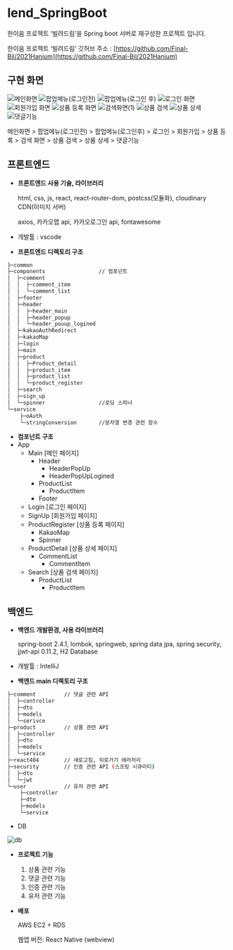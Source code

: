 # lend_SpringBoot
한이음 프로젝트 ‘빌려드림’을 Spring boot 서버로 재구성한 프로젝트 입니다.

한이음 프로젝트 ‘빌려드림’ 깃허브 주소 : [https://github.com/Final-Bil/2021Hanium](https://github.com/Final-Bil/2021Hanium)

## 구현 화면
![메인화면](https://user-images.githubusercontent.com/68727627/147413945-7c8490f8-81db-4eaa-bedf-6a7875e23830.JPG)
![팝업메뉴(로그인전)](https://user-images.githubusercontent.com/68727627/147413950-194ae31d-96d8-4119-98bb-343ae028a15c.JPG)
![팝업메뉴(로그인 후)](https://user-images.githubusercontent.com/68727627/147413976-1855f4bf-ed11-4629-9524-36287c21386a.JPG)
![로그인 화면](https://user-images.githubusercontent.com/68727627/147413944-032c3638-2157-46fe-bc96-6ec55132853e.JPG)
![회원가입 화면](https://user-images.githubusercontent.com/68727627/147413952-19d67788-58e5-4872-a5ba-48da7570ffac.JPG)
![상품 등록 화면](https://user-images.githubusercontent.com/68727627/147413947-6eb80683-37e7-4bd1-bf88-f7d081ed53c9.JPG)
![검색화면(1)](https://user-images.githubusercontent.com/68727627/147413942-7ac74bb5-66ff-4072-8fb0-e31c62c63fb2.JPG)
![상품 검색](https://user-images.githubusercontent.com/68727627/147413946-e73f9734-705f-4edf-9e35-ed51c28e033e.JPG)
![상품 상세](https://user-images.githubusercontent.com/68727627/147413948-0548e612-6f3e-4ebb-80c7-d5db37fef0b6.JPG)
![댓글기능](https://user-images.githubusercontent.com/68727627/147413943-a0172bdd-d020-4e3b-a5f7-aea37ef0b8d5.JPG)

메인화면 > 팝업메뉴(로그인전) > 팝업메뉴(로그인후) > 로그인 > 회원가입 > 상품 등록 > 검색 화면 > 상품 검색 > 상품 상세 > 댓글기능

## 프론트엔드

- **프론트엔드 사용 기술, 라이브러리**
    
    html, css, js, react, react-router-dom, postcss(모듈화), cloudinary CDN(이미지 서버)
    
    axios, 카카오맵 api, 카카오로그인 api, fontawesome
    
- 개발툴 : vscode
- **프론트엔드 디렉토리 구조**

```bash
├─common
├─components                 // 컴포넌트
│  ├─comment
│  │  ├─comment_item
│  │  └─comment_list
│  ├─footer
│  ├─header
│  │  ├─header_main
│  │  ├─header_popup
│  │  └─header_pouup_logined
│  ├─kakaoAuthRedirect
│  ├─kakaoMap
│  ├─login
│  ├─main
│  ├─product
│  │  ├─Product_detail
│  │  ├─product_item
│  │  ├─product_list
│  │  └─product_register
│  ├─search
│  ├─sign_up
│  └─spinner                 //로딩 스피너
└─service
    ├─oAuth
    └─stringConversion       //문자열 변경 관련 함수
```

- **컴포넌트 구조**
- App
    - Main  [메인 페이지]
        - Header
            - HeaderPopUp
            - HeaderPopUpLogined
        - ProductList
            - ProductItem
        - Footer
    - Login  [로그인 페이지]
    - SignUp  [회원가입 페이지]
    - ProductRegister  [상품 등록 페이지]
        - KakaoMap
        - Spinner
    - ProductDetail  [상품 상세 페이지]
        - CommentList
            - CommentItem
    - Search  [상품 검색 페이지]
        - ProductList
            - ProductItem

## 백엔드

- **백엔드 개발환경, 사용 라이브러리**
    
    spring-boot 2.4.1, lombok, springweb, spring data jpa, spring security, jjwt-api 0.11.2, H2 Database
    
- 개발툴 : IntelliJ
- **백엔드 main 디렉토리 구조**

```bash
├─comment         // 댓글 관련 API
│  ├─controller
│  ├─dto
│  ├─models
│  └─serivce
├─product         // 상품 관련 API
│  ├─controller
│  ├─dto
│  ├─models
│  └─service
├─react404        // 새로고침, 뒤로가기 에러처리
├─security        // 인증 관련 API (스프링 시큐리티)
│  ├─dto
│  └─jwt
└─user            // 유저 관련 API
    ├─controller
    ├─dto
    ├─models
    └─service
```

- DB

![db](https://user-images.githubusercontent.com/68727627/147414113-293fd6d1-b6bf-476a-bd73-cd78b8589347.JPG)

- **프로젝트 기능**
    1. 상품 관련 기능
    2. 댓글 관련 기능
    3. 인증 관련 기능
    4. 유저 관련 기능

- **배포**
    
    AWS EC2 + RDS
    
    웹앱 버전: React Native (webview)
